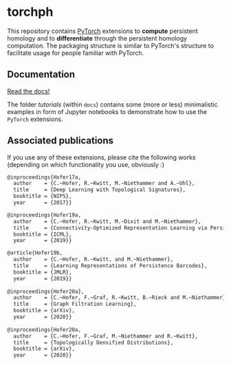 # torchph

This repository contains [PyTorch](http://pytorch.org) extensions to **compute**
persistent homology and to **differentiate** through the persistent homology computation.
The packaging structure is similar to PyTorch's structure to facilitate usage for people 
familiar with PyTorch. 

## Documentation

[Read the docs!](https://c-hofer.github.io/torchph/)

The folder *tutorials* (within `docs`) contains some (more or less) minimalistic examples in form of Jupyter notebooks
to demonstrate how to use the `PyTorch` extensions. 

## Associated publications

If you use any of these extensions, please cite the following works (depending on which functionality you use, obviously :)

```bash
@inproceedings{Hofer17a,
  author    = {C.~Hofer, R.~Kwitt, M.~Niethammer and A.~Uhl},
  title     = {Deep Learning with Topological Signatures},
  booktitle = {NIPS},
  year      = {2017}}

@inproceedings{Hofer19a,
  author    = {C.~Hofer, R.~Kwitt, M.~Dixit and M.~Niethammer},
  title     = {Connectivity-Optimized Representation Learning via Persistent Homology},
  booktitle = {ICML},
  year      = {2019}}

@article{Hofer19b,
  author    = {C.~Hofer, R.~Kwitt, and M.~Niethammer},
  title     = {Learning Representations of Persistence Barcodes},
  booktitle = {JMLR},
  year      = {2019}}
  
@inproceedings{Hofer20a},
  author    = {C.~Hofer, F.~Graf, R.~Kwitt, B.~Rieck and M.~Niethammer},
  title     = {Graph Filtration Learning},
  booktitle = {arXiv},
  year      = {2020}}
  
@inproceedings{Hofer20a,     
  author    = {C.~Hofer, F.~Graf, M.~Niethammer and R.~Kwitt},     
  title     = {Topologically Densified Distributions},     
  booktitle = {arXiv},    
  year      = {2020}} 
```
